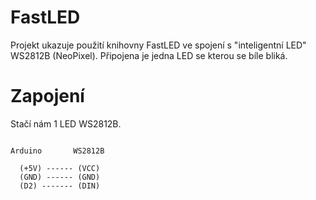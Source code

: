 # FastLED

Projekt ukazuje použití knihovny FastLED ve spojení s "inteligentní LED" WS2812B
(NeoPixel). Připojena je jedna LED se kterou se bíle bliká.

# Zapojení

Stačí nám 1 LED WS2812B.

```

Arduino       WS2812B

  (+5V) ------ (VCC)
  (GND) ------ (GND)
  (D2) ------- (DIN)

```
